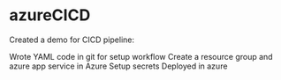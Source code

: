 # azureCICD

Created a demo for CICD pipeline:

Wrote YAML code in git for setup workflow
Create a resource group and azure app service in Azure 
Setup secrets
Deployed in azure 
